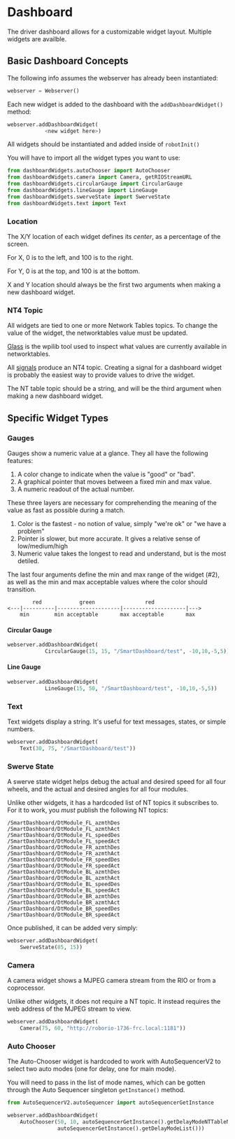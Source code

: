 # Dashboard

The driver dashboard allows for a customizable widget layout. Multiple widgets are availble.

## Basic Dashboard Concepts

The following info assumes the webserver has already been instantiated:

```py
webserver = Webserver()
```

Each new widget is added to the dashboard with the `addDashboardWidget()` method:

```py
webserver.addDashboardWidget(
            <new widget here>)
```

All widgets should be instantiated and added inside of `robotInit()`

You will have to import all the widget types you want to use:

```py
from dashboardWidgets.autoChooser import AutoChooser
from dashboardWidgets.camera import Camera, getRIOStreamURL
from dashboardWidgets.circularGauge import CircularGauge
from dashboardWidgets.lineGauge import LineGauge
from dashboardWidgets.swerveState import SwerveState
from dashboardWidgets.text import Text
```

### Location

The X/Y location of each widget defines its _center_, as a percentage of the screen. 

For X, 0 is to the left, and 100 is to the right.

For Y, 0 is at the top, and 100 is at the bottom.

X and Y location should always be the first two arguments when making a new dashboard widget.

### NT4 Topic

All widgets are tied to one or more Network Tables topics. To change the value of the widget, the networktables value must be updated.

[Glass](https://docs.wpilib.org/en/stable/docs/software/dashboards/glass/introduction.html) is the wpilib tool used to inspect what values are currently available in networktables.

All [signals](signal.md) produce an NT4 topic. Creating a signal for a dashboard widget is probably the easiest way to provide values to drive the widget.

The NT table topic should be a string, and will be the third argument when making a new dashboard widget.

## Specific Widget Types

### Gauges

Gauges show a numeric value at a glance. They all have the following features:

1. A color change to indicate when the value is "good" or "bad".
2. A graphical pointer that moves between a fixed min and max value.
3. A numeric readout of the actual number.

These three layers are necessary for comprehending the meaning of the value as fast as possible during a match.

1. Color is the fastest - no notion of value, simply "we're ok" or "we have a problem"
2. Pointer is slower, but more accurate. It gives a relative sense of low/medium/high
3. Numeric value takes the longest to read and understand, but is the most detiled.

The last four arguments define the min and max range of the widget (#2), as well as the min and max acceptable values where the color should transition.

```
        red            green                red
<---|----------|--------------------|--------------------|--->
    min        min acceptable       max acceptable       max
```

#### Circular Gauge

```py
webserver.addDashboardWidget(
            CircularGauge(15, 15, "/SmartDashboard/test", -10,10,-5,5))
```

#### Line Gauge

```py
webserver.addDashboardWidget(
            LineGauge(15, 50, "/SmartDashboard/test", -10,10,-5,5))
```

### Text

Text widgets display a string. It's useful for text messages, states, or simple numbers.

```py
webserver.addDashboardWidget(
    Text(30, 75, "/SmartDashboard/test"))
```

### Swerve State

A swerve state widget helps debug the actual and desired speed for all four wheels, and the actual and desired angles for all four modules.

Unlike other widgets, it has a hardcoded list of NT topics it subscribes to. For it to work, you _must_ publish the following NT topics:

```
/SmartDashboard/DtModule_FL_azmthDes
/SmartDashboard/DtModule_FL_azmthAct
/SmartDashboard/DtModule_FL_speedDes
/SmartDashboard/DtModule_FL_speedAct
/SmartDashboard/DtModule_FR_azmthDes
/SmartDashboard/DtModule_FR_azmthAct
/SmartDashboard/DtModule_FR_speedDes
/SmartDashboard/DtModule_FR_speedAct
/SmartDashboard/DtModule_BL_azmthDes
/SmartDashboard/DtModule_BL_azmthAct
/SmartDashboard/DtModule_BL_speedDes
/SmartDashboard/DtModule_BL_speedAct
/SmartDashboard/DtModule_BR_azmthDes
/SmartDashboard/DtModule_BR_azmthAct
/SmartDashboard/DtModule_BR_speedDes
/SmartDashboard/DtModule_BR_speedAct
```

Once published, it can be added very simply:

```py
webserver.addDashboardWidget(
    SwerveState(85, 15))
```

### Camera

A camera widget shows a MJPEG camera stream from the RIO or from a coprocessor.

Unlike other widgets, it does not require a NT topic. It instead requires the web address of the MJPEG stream to view.

```py
webserver.addDashboardWidget(
    Camera(75, 60, "http://roborio-1736-frc.local:1181"))
```

### Auto Chooser

The Auto-Chooser widget is hardcoded to work with AutoSequencerV2 to select two auto modes (one for delay, one for main mode).

You will need to pass in the list of mode names, which can be gotten through the Auto Sequencer singleton `getInstance()` method.

```py
from AutoSequencerV2.autoSequencer import autoSequencerGetInstance
```

```py
webserver.addDashboardWidget(
    AutoChooser(50, 10, autoSequencerGetInstance().getDelayModeNTTableName(), 
                autoSequencerGetInstance().getDelayModeList()))
```
